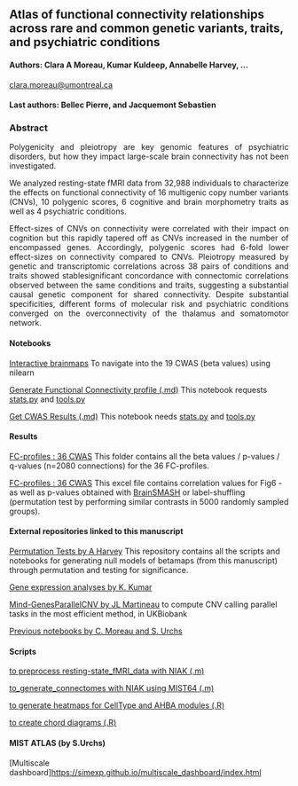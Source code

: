 ## Atlas of functional connectivity relationships across rare and common genetic variants, traits, and psychiatric conditions

#### Authors: Clara A Moreau, Kumar Kuldeep, Annabelle Harvey, ...
clara.moreau@umontreal.ca

#### Last authors: Bellec Pierre, and Jacquemont Sebastien 

### Abstract
<p align="justify"> Polygenicity and pleiotropy are key genomic features of psychiatric disorders, but how they impact large-scale brain connectivity has not been investigated. 
 </p>
<p align="justify"> We analyzed resting-state fMRI data from 32,988 individuals to characterize the effects on functional connectivity of 16 multigenic copy number variants (CNVs), 10 polygenic scores, 6 cognitive and brain morphometry traits as well as 4 psychiatric conditions. </p>
<p align="justify"> Effect-sizes of CNVs on connectivity were correlated with their impact on cognition but this rapidly tapered off as CNVs increased in the number of encompassed genes. Accordingly, polygenic scores had 6-fold lower effect-sizes on connectivity compared to CNVs. Pleiotropy measured by genetic and transcriptomic correlations across 38 pairs of conditions and traits showed stablesignificant concordance with connectomic correlations observed between the same conditions and traits, suggesting a substantial causal genetic component for shared connectivity.
Despite substantial specificities, different forms of molecular risk and psychiatric conditions converged on the overconnectivity of the thalamus and somatomotor network.  </p>

#### Notebooks

[Interactive brainmaps](https://claramoreau9.github.io/Braimaps_Figure1.html) To navigate into the 19 CWAS (beta values) using nilearn</p>
[Generate Functional Connectivity profile (.md)](https://github.com/claramoreau9/NeuropsychiatricCNVs_Connectivity/blob/master/Publication_Generate_FC_alteration_mC.md) This notebook requests [stats.py](https://github.com/claramoreau9/NeuropsychiatricCNVs_Connectivity/blob/master/stats.py) and [tools.py](https://github.com/claramoreau9/NeuropsychiatricCNVs_Connectivity/blob/master/tools.py) </p>
[Get CWAS Results (.md)](https://github.com/claramoreau9/NeuropsychiatricCNVs_Connectivity/blob/master/Publication_Results_FC_alteration_mC_brainmap.md) This notebook needs [stats.py](https://github.com/claramoreau9/NeuropsychiatricCNVs_Connectivity/blob/master/stats.py) and [tools.py](https://github.com/claramoreau9/NeuropsychiatricCNVs_Connectivity/blob/master/tools.py) </p>

#### Results
[FC-profiles : 36 CWAS](https://github.com/claramoreau9/NeuropsychiatricCNVs_Connectivity/tree/master/results_tables) This folder contains all the beta values / p-values / q-values (n=2080 connections) for the 36 FC-profiles.</p>
[FC-profiles : 36 CWAS](https://github.com/claramoreau9/NeuropsychiatricCNVs_Connectivity/blob/master/df_CorrPerGene_PvalLabelShuffle_PvalBrainSmash_MIST64_THAL.xlsxs) This excel file contains correlation values for Fig6 - as well as p-values obtained with [BrainSMASH](https://www.sciencedirect.com/science/article/pii/S1053811920305243) or label-shuffling (permutation test by performing similar contrasts in 5000 randomly sampled groups).</p>

#### External repositories linked to this manuscript
[Permutation Tests by A Harvey](https://github.com/harveyaa/cross_cnv_paper_permutations) This repository contains all the scripts and notebooks for generating null models of betamaps (from this manuscript) through permutation and testing for significance.</p>

[Gene expression analyses by K. Kumar](https://github.com/kkumar-iitkgp-livia/GeneExp_and_CNV_FCsignatures)</p>

[Mind-GenesParallelCNV by JL Martineau](https://github.com/MartineauJeanLouis/MIND-GENESPARALLELCNV) to compute CNV calling parallel tasks in the most efficient method, in UKBiobank</p>

[Previous notebooks by C. Moreau and S. Urchs](https://github.com/surchs/Neuropsychiatric_CNV_code_supplement) </p>

#### Scripts
[to preprocess resting-state_fMRI_data with NIAK (.m)](https://github.com/claramoreau9/NeuropsychiatricCNVs_Connectivity/blob/master/to_preprocess_restingstate_fMRI_data.m) </p>
[to_generate_connectomes with NIAK using MIST64 (.m)](https://github.com/claramoreau9/NeuropsychiatricCNVs_Connectivity/blob/master/to_generate_connectomes.m) </p>
[to generate heatmaps for CellType and AHBA modules (.R)](https://github.com/claramoreau9/NeuropsychiatricCNVs_Connectivity/blob/master/Rscript_HeatMap_CellType_and_AHBAmodules.R) </p>
[to create chord diagrams (.R)](https://github.com/claramoreau9/NeuropsychiatricCNVs_Connectivity/blob/master/to_create_chord_diag.r) </p>

#### MIST ATLAS (by S.Urchs)
[Multiscale dashboard]https://simexp.github.io/multiscale_dashboard/index.html
